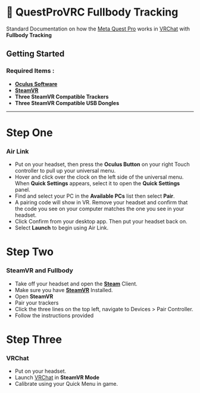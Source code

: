 # 🥽 QuestProVRC Fullbody Tracking
Standard Documentation on how the [Meta Quest Pro](https://www.meta.com/quest/quest-pro/) works in [VRChat](https://vrchat.com/) with **Fullbody Tracking**
## Getting Started
### Required Items : 
* **[Oculus Software](https://www.oculus.com/download_app/?id=1582076955407037)**
* **[SteamVR](https://store.steampowered.com/app/250820/SteamVR/)**
* **Three SteamVR Compatible Trackers**
* **Three SteamVR Compatible USB Dongles**

***

# Step One
### Air Link
* Put on your headset, then press the **Oculus Button** on your right Touch controller to pull up your universal menu.
* Hover and click over the clock on the left side of the universal menu. When **Quick Settings** appears, select it to open the **Quick Settings** panel.
* Find and select your PC in the **Available PCs** list then select **Pair**.
* A pairing code will show in VR. Remove your headset and confirm that the code you see on your computer matches the one you see in your headset. 
* Click Confirm from your desktop app. Then put your headset back on.
* Select **Launch** to begin using Air Link. 

# Step Two
### SteamVR and Fullbody
* Take off your headset and open the **[Steam](https://store.steampowered.com/about/)** Client.
* Make sure you have **[SteamVR](https://store.steampowered.com/app/250820/SteamVR/)** Installed.
* Open **SteamVR**
* Pair your trackers
* Click the three lines on the top left, navigate to Devices > Pair Controller.
* Follow the instructions provided

# Step Three
### VRChat
* Put on your headset.
* Launch [VRChat](https://vrchat.com/) in **SteamVR Mode**
* Calibrate using your Quick Menu in game.

